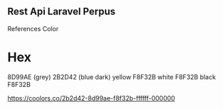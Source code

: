 ## Rest Api Laravel Perpus

References Color
# Hex

8D99AE (grey)
2B2D42 (blue dark)
yellow F8F32B
white F8F32B
black F8F32B

https://coolors.co/2b2d42-8d99ae-f8f32b-ffffff-000000
